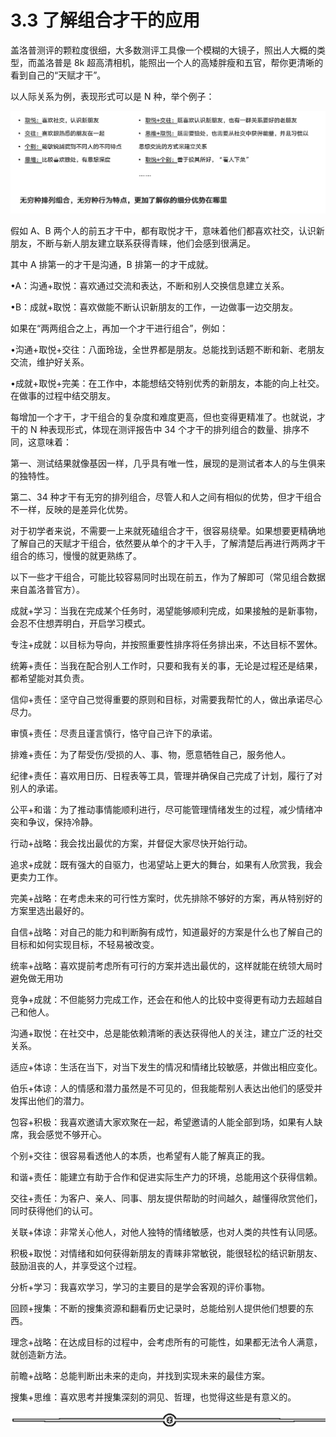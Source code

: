 # 3.3 了解组合才干的应用

盖洛普测评的颗粒度很细，大多数测评工具像一个模糊的大镜子，照出人大概的类型，而盖洛普是 8k 超高清相机，能照出一个人的高矮胖瘦和五官，帮你更清晰的看到自己的“天赋才干”。

以人际关系为例，表现形式可以是 N 种，举个例子：

![](img/96277928c24525f61f045ca7e008182e.png)

假如 A、B 两个人的前五才干中，都有取悦才干，意味着他们都喜欢社交，认识新朋友，不断与新人朋友建立联系获得青睐，他们会感到很满足。

其中 A 排第一的才干是沟通，B 排第一的才干成就。

•A：沟通+取悦：喜欢通过交流和表达，不断和别人交换信息建立关系。

•B：成就+取悦：喜欢做能不断认识新朋友的工作，一边做事一边交朋友。

如果在“两两组合之上，再加一个才干进行组合”，例如：

•沟通+取悦+交往：八面玲珑，全世界都是朋友。总能找到话题不断和新、老朋友交流，维护好关系。

•成就+取悦+完美：在工作中，本能想结交特别优秀的新朋友，本能的向上社交。在做事的过程中结交朋友。

每增加一个才干，才干组合的复杂度和难度更高，但也变得更精准了。也就说，才干的 N 种表现形式，体现在测评报告中 34 个才干的排列组合的数量、排序不同，这意味着：

第一、测试结果就像基因一样，几乎具有唯一性，展现的是测试者本人的与生俱来的独特性。

第二、34 种才干有无穷的排列组合，尽管人和人之间有相似的优势，但才干组合不一样，反映的是差异化优势。

对于初学者来说，不需要一上来就死磕组合才干，很容易绕晕。如果想要更精确地了解自己的天赋才干组合，依然要从单个的才干入手，了解清楚后再进行两两才干组合的练习，慢慢的就更熟练了。

以下一些才干组合，可能比较容易同时出现在前五，作为了解即可（常见组合数据来自盖洛普官方）。

成就+学习：当我在完成某个任务时，渴望能够顺利完成，如果接触的是新事物，会忍不住想弄明白，开启学习模式。

专注+成就：以目标为导向，并按照重要性排序将任务排出来，不达目标不罢休。

统筹+责任：当我在配合别人工作时，只要和我有关的事，无论是过程还是结果，都希望能对其负责。

信仰+责任：坚守自己觉得重要的原则和目标，对需要我帮忙的人，做出承诺尽心尽力。

审慎+责任：尽责且谨言慎行，恪守自己许下的承诺。

排难+责任：为了帮受伤/受损的人、事、物，愿意牺牲自己，服务他人。

纪律+责任：喜欢用日历、日程表等工具，管理并确保自己完成了计划，履行了对别人的承诺。

公平+和谐：为了推动事情能顺利进行，尽可能管理情绪发生的过程，减少情绪冲突和争议，保持冷静。

行动+战略：我会找出最优的方案，并督促大家尽快开始行动。

追求+成就：既有强大的自驱力，也渴望站上更大的舞台，如果有人欣赏我，我会更卖力工作。

完美+战略：在考虑未来的可行性方案时，优先排除不够好的方案，再从特别好的方案里选出最好的。

自信+战略：对自己的能力和判断胸有成竹，知道最好的方案是什么也了解自己的目标和如何实现目标，不轻易被改变。

统率+战略：喜欢提前考虑所有可行的方案并选出最优的，这样就能在统领大局时避免做无用功

竞争+成就：不但能努力完成工作，还会在和他人的比较中变得更有动力去超越自己和他人。

沟通+取悦：在社交中，总是能依赖清晰的表达获得他人的关注，建立广泛的社交关系。

适应+体谅：生活在当下，对当下发生的情况和情绪比较敏感，并做出相应变化。

伯乐+体谅：人的情感和潜力虽然是不可见的，但我能帮别人表达出他们的感受并发挥出他们的潜力。

包容+积极：我喜欢邀请大家欢聚在一起，希望邀请的人能全部到场，如果有人缺席，我会感觉不够开心。

个别+交往：很容易看透他人的本质，也希望有人能了解真正的我。

和谐+责任：能建立有助于合作和促进实际生产力的环境，总能用这个获得信赖。

交往+责任：为客户、亲人、同事、朋友提供帮助的时间越久，越懂得欣赏他们，同时获得他们的认可。

关联+体谅：非常关心他人，对他人独特的情绪敏感，也对人类的共性有认同感。

积极+取悦：对情绪和如何获得新朋友的青睐非常敏锐，能很轻松的结识新朋友、鼓励沮丧的人，并享受这个过程。

分析+学习：我喜欢学习，学习的主要目的是学会客观的评价事物。

回顾+搜集：不断的搜集资源和翻看历史记录时，总能给别人提供他们想要的东西。

理念+战略：在达成目标的过程中，会考虑所有的可能性，如果都无法令人满意，就创造新方法。

前瞻+战略：总能判断出未来的走向，并找到实现未来的最佳方案。

搜集+思维：喜欢思考并搜集深刻的洞见、哲理，也觉得这些是有意义的。

![](img/6c7de331872a8117bb5e80b7aec8953a.png)